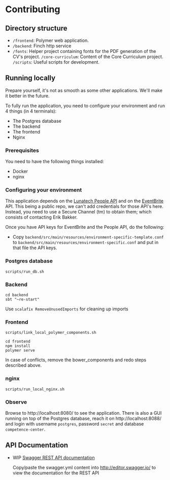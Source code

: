 Contributing
===

## Directory structure

- `/frontend`: Polymer web application.
- `/backend`: Finch http service
- `/fonts`: Helper project containing fonts for the PDF generation of the CV's project.
  `/core-curriculum`: Content of the Core Curriculum project.
  `/scripts`: Useful scripts for development.

## Running locally

Prepare yourself, it's not as smooth as some other applications. We'll make it better in the future.

To fully run the application, you need to configure your environment and run 4 things (in 4 terminals):

* The Postgres database
* The backend
* The frontend
* Nginx

### Prerequisites

You need to have the following things installed:

* Docker
* nginx

### Configuring your environment

This application depends on the [Lunatech People API](https://github.com/lunatech-labs/lunatech-people-api) and on the [EventBrite](http://eventbrite.com) API. This being a public repo, we can't add credentials for those API's here. Instead, you need to use a Secure Channel (tm) to obtain them; which consists of contacting Erik Bakker.

Once you have API keys for EventBrite and the People API, do the following:

* Copy `backend/src/main/resources/environment-specific-template.conf` to `backend/src/main/resources/environment-specific.conf` and put in that file the API keys.

### Postgres database

    scripts/run_db.sh

### Backend

    cd backend
    sbt "~re-start"

Use `scalafix RemoveUnusedImports` for cleaning up imports


### Frontend

    scripts/link_local_polymer_components.sh

    cd frontend
    npm install
    polymer serve

In case of conflicts, remove the bower_components and redo steps described above.

### nginx

    scripts/run_local_nginx.sh


### Observe

Browse to http://localhost:8080/ to see the application. 
There is also a GUI running on top of the Postgres database, reach it on http://localhost:8088/ and login with username `postgres`, password `secret` and database `competence-center`.


## API Documentation

- WIP [Swagger REST API documentation](backend/resources/swagger.yml)

  Copy/paste the swagger.yml content into http://editor.swagger.io/ to
  view the documentation for the REST API
